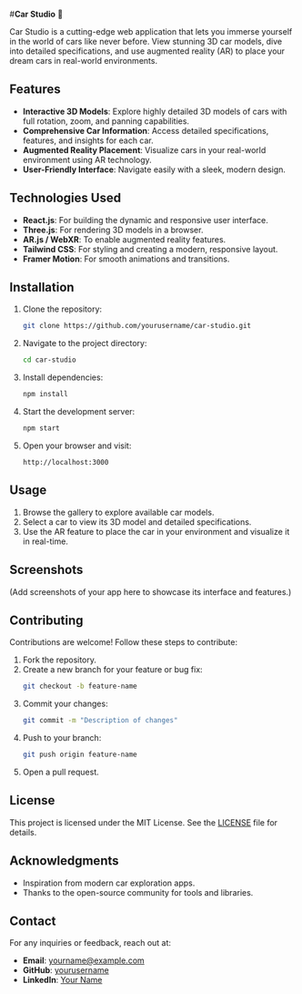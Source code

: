 #**Car Studio** 🚗

Car Studio is a cutting-edge web application that lets you immerse yourself in the world of cars like never before. View stunning 3D car models, dive into detailed specifications, and use augmented reality (AR) to place your dream cars in real-world environments.

## Features

- **Interactive 3D Models**: Explore highly detailed 3D models of cars with full rotation, zoom, and panning capabilities.
- **Comprehensive Car Information**: Access detailed specifications, features, and insights for each car.
- **Augmented Reality Placement**: Visualize cars in your real-world environment using AR technology.
- **User-Friendly Interface**: Navigate easily with a sleek, modern design.

## Technologies Used

- **React.js**: For building the dynamic and responsive user interface.
- **Three.js**: For rendering 3D models in a browser.
- **AR.js / WebXR**: To enable augmented reality features.
- **Tailwind CSS**: For styling and creating a modern, responsive layout.
- **Framer Motion**: For smooth animations and transitions.

## Installation

1. Clone the repository:
   ```bash
   git clone https://github.com/yourusername/car-studio.git
   ```
2. Navigate to the project directory:
   ```bash
   cd car-studio
   ```
3. Install dependencies:
   ```bash
   npm install
   ```
4. Start the development server:
   ```bash
   npm start
   ```
5. Open your browser and visit:
   ```
   http://localhost:3000
   ```

## Usage

1. Browse the gallery to explore available car models.
2. Select a car to view its 3D model and detailed specifications.
3. Use the AR feature to place the car in your environment and visualize it in real-time.

## Screenshots

(Add screenshots of your app here to showcase its interface and features.)

## Contributing

Contributions are welcome! Follow these steps to contribute:

1. Fork the repository.
2. Create a new branch for your feature or bug fix:
   ```bash
   git checkout -b feature-name
   ```
3. Commit your changes:
   ```bash
   git commit -m "Description of changes"
   ```
4. Push to your branch:
   ```bash
   git push origin feature-name
   ```
5. Open a pull request.

## License

This project is licensed under the MIT License. See the [LICENSE](LICENSE) file for details.

## Acknowledgments

- Inspiration from modern car exploration apps.
- Thanks to the open-source community for tools and libraries.

## Contact

For any inquiries or feedback, reach out at:
- **Email**: yourname@example.com
- **GitHub**: [yourusername](https://github.com/yourusername)
- **LinkedIn**: [Your Name](https://www.linkedin.com/in/yourprofile)

